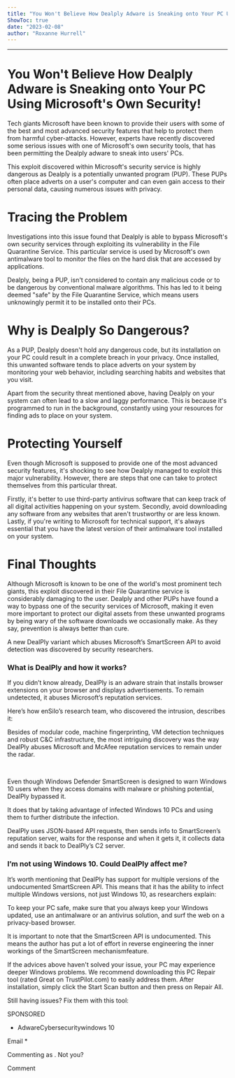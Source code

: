 ```yaml
---
title: "You Won't Believe How Dealply Adware is Sneaking onto Your PC Using Microsoft's Own Security!"
ShowToc: true 
date: "2023-02-08"
author: "Roxanne Hurrell"
---
```

*****
# You Won't Believe How Dealply Adware is Sneaking onto Your PC Using Microsoft's Own Security!

Tech giants Microsoft have been known to provide their users with some of the best and most advanced security features that help to protect them from harmful cyber-attacks. However, experts have recently discovered some serious issues with one of Microsoft's own security tools, that has been permitting the Dealply adware to sneak into users' PCs.

This exploit discovered within Microsoft's security service is highly dangerous as Dealply is a potentially unwanted program (PUP). These PUPs often place adverts on a user's computer and can even gain access to their personal data, causing numerous issues with privacy.

# Tracing the Problem

Investigations into this issue found that Dealply is able to bypass Microsoft's own security services through exploiting its vulnerability in the File Quarantine Service. This particular service is used by Microsoft's own antimalware tool to monitor the files on the hard disk that are accessed by applications.

Dealply, being a PUP, isn't considered to contain any malicious code or to be dangerous by conventional malware algorithms. This has led to it being deemed "safe" by the File Quarantine Service, which means users unknowingly permit it to be installed onto their PCs.

# Why is Dealply So Dangerous?

As a PUP, Dealply doesn't hold any dangerous code, but its installation on your PC could result in a complete breach in your privacy. Once installed, this unwanted software tends to place adverts on your system by monitoring your web behavior, including searching habits and websites that you visit.

Apart from the security threat mentioned above, having Dealply on your system can often lead to a slow and laggy performance. This is because it's programmed to run in the background, constantly using your resources for finding ads to place on your system.

# Protecting Yourself

Even though Microsoft is supposed to provide one of the most advanced security features, it's shocking to see how Dealply managed to exploit this major vulnerability. However, there are steps that one can take to protect themselves from this particular threat.

Firstly, it's better to use third-party antivirus software that can keep track of all digital activities happening on your system. Secondly, avoid downloading any software from any websites that aren't trustworthy or are less known. Lastly, if you're writing to Microsoft for technical support, it's always essential that you have the latest version of their antimalware tool installed on your system.

# Final Thoughts

Although Microsoft is known to be one of the world's most prominent tech giants, this exploit discovered in their File Quarantine service is considerably damaging to the user. Dealply and other PUPs have found a way to bypass one of the security services of Microsoft, making it even more important to protect our digital assets from these unwanted programs by being wary of the software downloads we occasionally make. As they say, prevention is always better than cure.


A new DealPly variant which abuses Microsoft’s SmartScreen API to avoid detection was discovered by security researchers.
 
### What is DealPly and how it works?
 
If you didn’t know already, DealPly is an adware strain that installs browser extensions on your browser and displays advertisements. To remain undetected, it abuses Microsoft’s reputation services.
 
Here’s how enSilo’s research team, who discovered the intrusion, describes it:
 

 
Besides of modular code, machine fingerprinting, VM detection techniques and robust C&C infrastructure, the most intriguing discovery was the way DealPly abuses Microsoft and McAfee reputation services to remain under the radar.
 
 
 
Even though Windows Defender SmartScreen is designed to warn Windows 10 users when they access domains with malware or phishing potential, DealPly bypassed it.
 
It does that by taking advantage of infected Windows 10 PCs and using them to further distribute the infection.
 
DealPly uses JSON-based API requests, then sends info to SmartScreen’s reputation server, waits for the response and when it gets it, it collects data and sends it back to DealPly’s C2 server.
 
### I’m not using Windows 10. Could DealPly affect me?
 
It’s worth mentioning that DealPly has support for multiple versions of the undocumented SmartScreen API. This means that it has the ability to infect multiple Windows versions, not just Windows 10, as researchers explain:
 
To keep your PC safe, make sure that you always keep your Windows updated, use an antimalware or an antivirus solution, and surf the web on a privacy-based browser.
 
It is important to note that the SmartScreen API is undocumented. This means the author has put a lot of effort in reverse engineering the inner workings of the SmartScreen mechanismfeature.
 
If the advices above haven't solved your issue, your PC may experience deeper Windows problems. We recommend downloading this PC Repair tool (rated Great on TrustPilot.com) to easily address them. After installation, simply click the Start Scan button and then press on Repair All.
 
Still having issues? Fix them with this tool:
 
SPONSORED
 
- AdwareCybersecuritywindows 10

 
Email * 
 

Commenting as .
Not you?

 
Comment 





